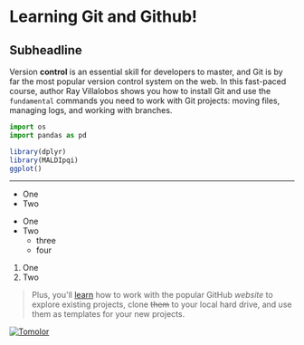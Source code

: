 Learning Git and Github!
====

Subheadline
----

Version **control** is an essential skill for developers to master, and Git is by far the most popular version control system on the web. In this fast-paced course, author Ray Villalobos shows you how to install Git and use the `fundamental` commands you need to work with Git projects: moving files, managing logs, and working with branches.

```python
import os
import pandas as pd
```

```r
library(dplyr)
library(MALDIpqi)
ggplot()
```

***

- One
- Two

* One
* Two
  - three
  - four

1. One
2. Two


> Plus, you'll [learn](https://linkedin.com) how to work with the popular GitHub _website_ to explore existing projects, clone ~~them~~ to your local hard drive, and use them as templates for your new projects.

[![Tomolor](https://pixelprowess.com/i/stargazers/tomolor.png)](https://www.linkedin.com/in/bharathabnair)

